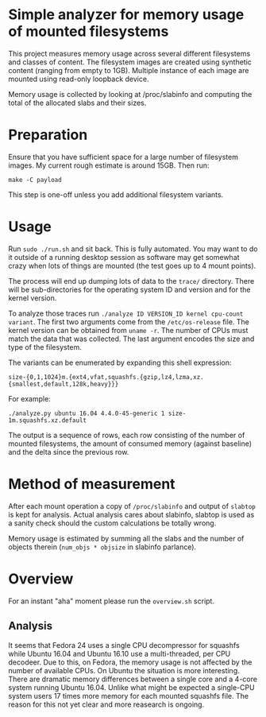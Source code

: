 # Simple analyzer for memory usage of mounted filesystems

This project measures memory usage across several different filesystems and
classes of content. The filesystem images are created using synthetic content
(ranging from empty to 1GB). Multiple instance of each image are mounted using
read-only loopback device.

Memory usage is collected by looking at /proc/slabinfo and computing the total
of the allocated slabs and their sizes.

# Preparation

Ensure that you have sufficient space for a large number of filesystem images.
My current rough estimate is around 15GB. Then run:

`make -C payload`

This step is one-off unless you add additional filesystem variants.

# Usage

Run `sudo ./run.sh` and sit back. This is fully automated. You may want to do
it outside of a running desktop session as software may get somewhat crazy when
lots of things are mounted (the test goes up to 4 mount points).

The process will end up dumping lots of data to the `trace/` directory. There
will be sub-directories for the operating system ID and version and for the
kernel version.

To analyze those traces run `./analyze ID VERSION_ID kernel cpu-count variant`.
The first two arguments come from the `/etc/os-release` file. The kernel
version can be obtained from `uname -r`. The number of CPUs must match the data
that was collected. The last argument encodes the size and type of the
filesystem.

The variants can be enumerated by expanding this shell expression:

`size-{0,1,1024}m.{ext4,vfat,squashfs.{gzip,lz4,lzma,xz.{smallest,default,128k,heavy}}}`

For example:

`./analyze.py ubuntu 16.04 4.4.0-45-generic 1 size-1m.squashfs.xz.default`

The output is a sequence of rows, each row consisting of the number of mounted
filesystems, the amount of consumed memory (against baseline) and the delta
since the previous row.

# Method of measurement

After each mount operation a copy of `/proc/slabinfo` and output of `slabtop`
is kept for analysis. Actual analysis cares about slabinfo, slabtop is used as
a sanity check should the custom calculations be totally wrong.

Memory usage is estimated by summing all the slabs and the number of objects
therein (`num_objs * objsize` in slabinfo parlance).

# Overview

For an instant "aha" moment please run the `overview.sh` script.

## Analysis

It seems that Fedora 24 uses a single CPU decompressor for squashfs while
Ubuntu 16.04 and Ubuntu 16.10 use a multi-threaded, per CPU decodeer. Due to
this, on Fedora, the memory usage is not affected by the number of available
CPUs. On Ubuntu the situation is more interesting. There are dramatic memory
differences between a single core and a 4-core system running Ubuntu 16.04.
Unlike what might be expected a single-CPU system users 17 times more memory
for each mounted squashfs file. The reason for this not yet clear and more
reasearch is ongoing.
